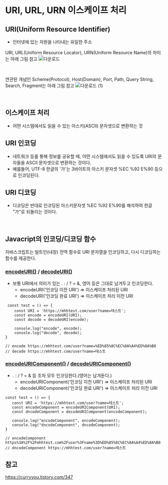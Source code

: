 # URI, URL, URN 이스케이프 처리

## URI(Uniform Resource Identifier)
- 인터넷에 있는 자원을 나타내는 유일한 주소

 URI, URL(Uniform Resource Locator), URN(Uniform Resource Name)의 차이는 아래 그림 참고
![다운로드](https://github.com/minhyeonhong/algorithm/assets/90454621/d944793d-732d-4201-ae03-1329910e44eb)
 
 <br/>

 연관된 개념인 Scheme(Protocol), Host(Domain), Port, Path, Query String, Search, Fragment는 아래 그림 참고
![다운로드 (1)](https://github.com/minhyeonhong/algorithm/assets/90454621/66c6508e-8d6a-4215-ac8b-6599b9c5b030)

 <br/>

 ## 이스케이프 처리
 - 어떤 시스템에서도 읽을 수 있는 아스키(ASCII) 문자셋으로 변환하는 것

 ## URI 인코딩
 - 네트워크 등를 통해 정보를 공유할 때, 어떤 시스템에서도 읽을 수 있도록 URI의 문자들을 ASCII 문자셋으로 변환하는 것이다.
- 예를들어, UTF-8 한글의 '가'는 3바이트의 아스키 문자셋 %EC %92 E%90 등으로 인코딩된다.

## URI 디코딩
 - 디코딩은 반대로 인코딩된 아스키문자셋 %EC %92 E%90를 해석하여 한글 "가"로 되돌리는 것이다.

 <br/>

 ## Javacript의 인코딩/디코딩 함수
 자바스크립트는 빌트인(내장) 전역 함수로 URI 문자열을 인코딩하고, 다시 디코딩하는 함수를 제공한다.

### [encodeURI()](https://developer.mozilla.org/ko/docs/Web/JavaScript/Reference/Global_Objects/encodeURI) / [decodeURI()](https://developer.mozilla.org/ko/docs/Web/JavaScript/Reference/Global_Objects/decodeURI)

- 보통 URI에서 의미가 있는 . : / ? = &, 영어 등은 그대로 남겨두고 인코딩한다.
    -  encodeURI('인코딩 이전 URI')  => 이스케이프 처리된 URI
    -  decodeURI('인코딩 완료 URI')  => 이스케이프 처리 이전 URI

```
 const test = () => {
    const URI = 'https://mhhtest.com/user?name=테스트';
    const encode = encodeURI(URI);
    const decode = decodeURI(encode);

    console.log("encode", encode);
    console.log("decode", decode);    
}

// encode https://mhhtest.com/user?name=%ED%85%8C%EC%8A%A4%ED%8A%B8
// decode https://mhhtest.com/user?name=테스트
```

### [encodeURIComponent()](https://developer.mozilla.org/ko/docs/Web/JavaScript/Reference/Global_Objects/encodeURIComponent) / [decodeURIComponent()](https://developer.mozilla.org/ko/docs/Web/JavaScript/Reference/Global_Objects/decodeURIComponent)
-  . : / ? = &  등 조차 모두 인코딩한다.(영어는 남겨둔다.)
    -  encodeURIComponent('인코딩 이전 URI')  => 이스케이프 처리된 URI
    -  decodeURIComponent('인코딩 완료 URI')  => 이스케이프 처리 이전 URI

 ```
 const test = () => {
    const URI = 'https://mhhtest.com/user?name=테스트';
    const encodeComponent = encodeURIComponent(URI);
    const dncodeComponent = decodeURIComponent(encodeComponent);

    console.log("encodeComponent", encodeComponent);
    console.log("dncodeComponent", dncodeComponent);
}

// encodeComponent https%3A%2F%2Fmhhtest.com%2Fuser%3Fname%3D%ED%85%8C%EC%8A%A4%ED%8A%B8
// dncodeComponent https://mhhtest.com/user?name=테스트
```

## 참고
https://curryyou.tistory.com/347